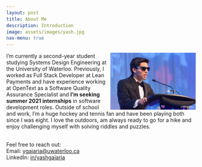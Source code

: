 ```yaml
---
layout: post
title: About Me
description: Introduction 
image: assets/images/yash.jpg
nav-menu: true
---
```

<div>
    <img src="/assets/images/yash2.jpg"
        alt=""
        style="float: right;margin-left: 5px; width: 45%; height: 45%" />
</div>

<p>I’m currently a second-year student studying Systems Design Engineering at the University of Waterloo. Previously, I worked as Full Stack Developer at Lean Payments and have experience working at OpenText as a Software Quality Assurance Specialist and <b>I’m seeking summer 2021 internships</b> in software development roles. Outside of school and work, I’m a huge hockey and tennis fan and have been playing both since I was eight. I love the outdoors, am always ready to go for a hike and enjoy challenging myself with solving riddles and puzzles. <br><br>

 
Feel free to reach out:<br>
Email: <a href="mailto:ygajaria@uwaterloo.ca?subject=Hey Yash!">ygajaria@uwaterloo.ca</a><br>
LinkedIn: <a href="https://www.linkedin.com/in/yashgajaria/">in/yashgajaria</a> <br>


<br>
</p>







